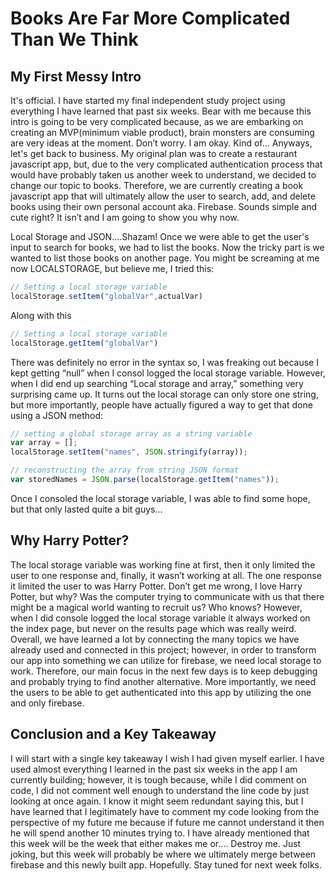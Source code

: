 # Books Are Far More Complicated Than We Think

## My First Messy Intro
It's official. I have started my final independent study project using everything I have learned that past six weeks. Bear with me because this intro is going to be very complicated because, as we are embarking on creating an MVP(minimum viable product), brain monsters are consuming are very ideas at the moment. Don’t worry. I am okay. Kind of… Anyways, let's get back to business. My original plan was to create a restaurant javascript app, but, due to the very complicated authentication process that would have probably taken us another week to understand, we decided to change our topic to books. Therefore, we are currently creating a book javascript app that will ultimately allow the user to search, add, and delete books using their own personal account aka. Firebase. Sounds simple and cute right? It isn’t and I am going to show you why now.

Local Storage and JSON….Shazam!
Once we were able to get the user's input to search for books, we had to list the books. Now the tricky part is we wanted to list those books on another page. You might be screaming at me now LOCALSTORAGE, but believe me, I tried this:

``` javascript
// Setting a local storage variable
localStorage.setItem("globalVar",actualVar)
```

Along with this

``` javascript
// Setting a local storage variable
localStorage.getItem("globalVar")
```

There was definitely no error in the syntax so, I was freaking out because I kept getting “null” when I consol logged the local storage variable. However, when I did end up searching “Local storage and array,” something very surprising came up. It turns out the local storage can only store one string, but more importantly, people have actually figured a way to get that done using a JSON method:

``` javascript
// setting a global storage array as a string variable  
var array = [];
localStorage.setItem("names", JSON.stringify(array));

// reconstructing the array from string JSON format
var storedNames = JSON.parse(localStorage.getItem("names"));

``` 

Once I consoled the local storage variable, I was able to find some hope, but that only lasted quite a bit guys…

## Why Harry Potter?
The local storage variable was working fine at first, then it only limited the user to one response and, finally, it wasn’t working at all. The one response it limited the user to was Harry Potter. Don’t get me wrong, I love Harry Potter, but why? Was the computer trying to communicate with us that there might be a magical world wanting to recruit us? Who knows? However, when I did console logged the local storage variable it always worked on the index page, but never on the results page which was really weird. Overall, we have learned a lot by connecting the many topics we have already used and connected in this project; however, in order to transform our app into something we can utilize for firebase, we need local storage to work. Therefore, our main focus in the next few days is to keep debugging and probably trying to find another alternative. More importantly, we need the users to be able to get authenticated into this app by utilizing the one and only firebase.

## Conclusion and a Key Takeaway
I will start with a single key takeaway I wish I had given myself earlier. I have used almost everything I learned in the past six weeks in the app I am currently building; however, it is tough because, while I did comment on code, I did not comment well enough to understand the line code by just looking at once again. I know it might seem redundant saying this, but I have learned that I legitimately have to comment my code looking from the perspective of my future me because if future me cannot understand it then he will spend another 10 minutes trying to.  I have already mentioned that this week will be the week that either makes me or…. Destroy me. Just joking, but this week will probably be where we ultimately merge between firebase and this newly built app. Hopefully. Stay tuned for next week folks.         
